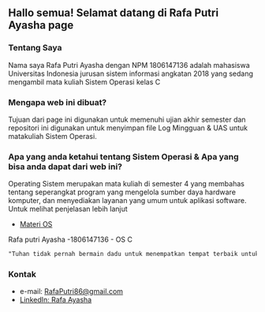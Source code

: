 ## Hallo semua! Selamat datang di Rafa Putri Ayasha page


### Tentang Saya  
Nama saya Rafa Putri Ayasha dengan  NPM 1806147136 adalah mahasiswa Universitas Indonesia jurusan sistem informasi angkatan 2018 yang sedang mengambil mata kuliah Sistem Operasi kelas C 

### Mengapa web ini dibuat?
Tujuan dari page ini digunakan untuk memenuhi ujian akhir semester dan repositori ini digunakan untuk menyimpan file Log Mingguan & UAS untuk matakuliah Sistem Operasi.

### Apa yang anda ketahui tentang Sistem Operasi & Apa yang bisa anda dapat dari web ini?
Operating Sistem merupakan mata kuliah di semester 4 yang membahas tentang seperangkat program yang mengelola sumber daya hardware komputer, dan menyediakan layanan yang umum untuk aplikasi software. Untuk melihat penjelasan lebih lanjut 
- [Materi OS](https://rafaputri86.github.io/os201/URLs)





 
Rafa putri Ayasha -1806147136 - OS C

```markdown
"Tuhan tidak pernah bermain dadu untuk menempatkan tempat terbaik untuk umatnya"
```

### Kontak
- e-mail: RafaPutri86@gmail.com
- [LinkedIn: Rafa Ayasha](www.linkedin.com/in/rafa-ayasha)

